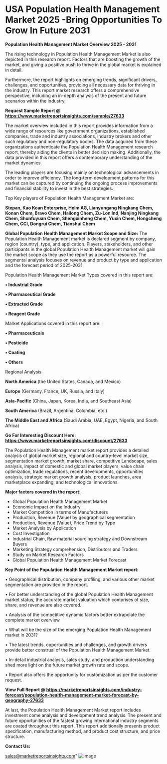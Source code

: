 # USA Population Health Management Market 2025 -Bring Opportunities To Grow In Future 2031

<Strong> Population Health Management Market Overview 2025 - 2031</strong>

The rising technology in Population Health Management Market is also depicted in this research report. Factors that are boosting the growth of the market, and giving a positive push to thrive in the global market is explained in detail.

Furthermore, the report highlights on emerging trends, significant drivers, challenges, and opportunities, providing all necessary data for thriving in the industry. This report market research offers a comprehensive perspective, including an in-depth analysis of the present and future scenarios within the industry.

<strong>Request Sample Report @ <a href=https://www.marketreportsinsights.com/sample/27633>https://www.marketreportsinsights.com/sample/27633</a></strong>

The market overview included in this report provides information from a wide range of resources like government organizations, established companies, trade and industry associations, industry brokers and other such regulatory and non-regulatory bodies. The data acquired from these organizations authenticate the Population Health Management research report, thereby aiding the clients in better decision making. Additionally, the data provided in this report offers a contemporary understanding of the market dynamics.

The leading players are focusing mainly on technological advancements in order to improve efficiency. The long-term development patterns for this market can be captured by continuing the ongoing process improvements and financial stability to invest in the best strategies.

Top Key players of Population Health Management Market are:

<strong>Stepan, Kao Koan Enterprise, Helm AG, Lianyungang Ningkang Chem, Konan Chem, Bravo Chem, Hailong Chem, Zu-Lon Ind, Nanjing Ningkang Chem, Shunfuyuan Chem, Shengxinheng Chem, Yuxin Chem, Hongcheng Chem, CCI, Dongrui Chem, Tianshui Chem</strong>

<strong><b>Global Population Health Management Market Scope and Size:</b></strong>
The Population Health Management market is declared segment by company, region (country), type, and application. Players, stakeholders, and other participants in the global Population Health Management market will gain the market scope as they use the report as a powerful resource. The segmental analysis focuses on revenue and product by type and application and the forecast period of 2025-2031.

Population Health Management Market Types covered in this report are:

<strong>• Industrial Grade

• Pharmaceutical Grade

• Extracted Grade

• Reagent Grade</strong>

Market Applications covered in this report are:

<strong>• Pharmaceuticals

• Pesticide

• Coating

• Others</strong> 

Regional Analysis

<strong>North America</strong> (the United States, Canada, and Mexico)

<strong>Europe</strong> (Germany, France, UK, Russia, and Italy)

<strong>Asia-Pacific</strong> (China, Japan, Korea, India, and Southeast Asia)

<strong>South America</strong> (Brazil, Argentina, Colombia, etc.)

<strong>The Middle East and Africa</strong> (Saudi Arabia, UAE, Egypt, Nigeria, and South Africa)

<strong>Go For Interesting Discount Here: <a href=https://www.marketreportsinsights.com/discount/27633>https://www.marketreportsinsights.com/discount/27633</a></strong>

The Population Health Management market report provides a detailed analysis of global market size, regional and country-level market size, segmentation market growth, market share, competitive Landscape, sales analysis, impact of domestic and global market players, value chain optimization, trade regulations, recent developments, opportunities analysis, strategic market growth analysis, product launches, area marketplace expanding, and technological innovations.

<strong><b>Major factors covered in the report:</b></strong>
<ul>
  <li>Global Population Health Management Market </li>
  <li>Economic Impact on the Industry</li>
  <li>Market Competition in terms of Manufacturers</li>
  <li>Production, Revenue (Value) by geographical segmentation</li>
  <li>Production, Revenue (Value), Price Trend by Type</li>
  <li>Market Analysis by Application</li>
  <li>Cost Investigation</li>
  <li>Industrial Chain, Raw material sourcing strategy and Downstream Buyers</li>
  <li>Marketing Strategy comprehension, Distributors and Traders</li>
  <li>Study on Market Research Factors</li>
  <li>Global Population Health Management Market Forecast</li>
</ul>

<strong><b>Key Point of the Population Health Management Market report:</b></strong>

• Geographical distribution, company profiling, and various other market segmentation are provided in the report.

• For better understanding of the global Population Health Management market status, the accurate market valuation which comprises of size, share, and revenue are also covered.

• Analysis of the competitive dynamic factors better extrapolate the complete market overview

• What will be the size of the emerging Population Health Management market in 2031?

• The latest trends, opportunities and challenges, and growth drivers provide better construal of the Population Health Management Market.

• In-detail industrial analysis, sales study, and production understanding shed more light on the future market growth rate and scope.

• Report also offers the opportunity for customization as per the customer request.

<strong><b>View Full Report @ <a href=https://marketreportsinsights.com/industry-forecast/population-health-management-market-forecast-by-geography-27633>https://marketreportsinsights.com/industry-forecast/population-health-management-market-forecast-by-geography-27633</a></b></strong>


At last, the Population Health Management Market report includes investment come analysis and development trend analysis. The present and future opportunities of the fastest growing international industry segments are coated throughout this report. This report additionally presents product specification, manufacturing method, and product cost structure, and price structure.

<strong>Contact Us:</strong>

sales@marketreportsinsights.com"
![image](https://github.com/user-attachments/assets/f22da56a-fd0f-43c5-8c29-924c48eb2e95)
